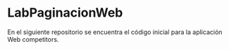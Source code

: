 # LabPaginacionWeb

En el siguiente repositorio se encuentra el código inicial para la aplicación Web competitors.

